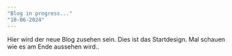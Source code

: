 ```yaml
---
"Blog in progress..."
"10-06-2024"
---
```


Hier wird der neue Blog zusehen sein. Dies ist das Startdesign. Mal schauen wie es am Ende aussehen wird..
